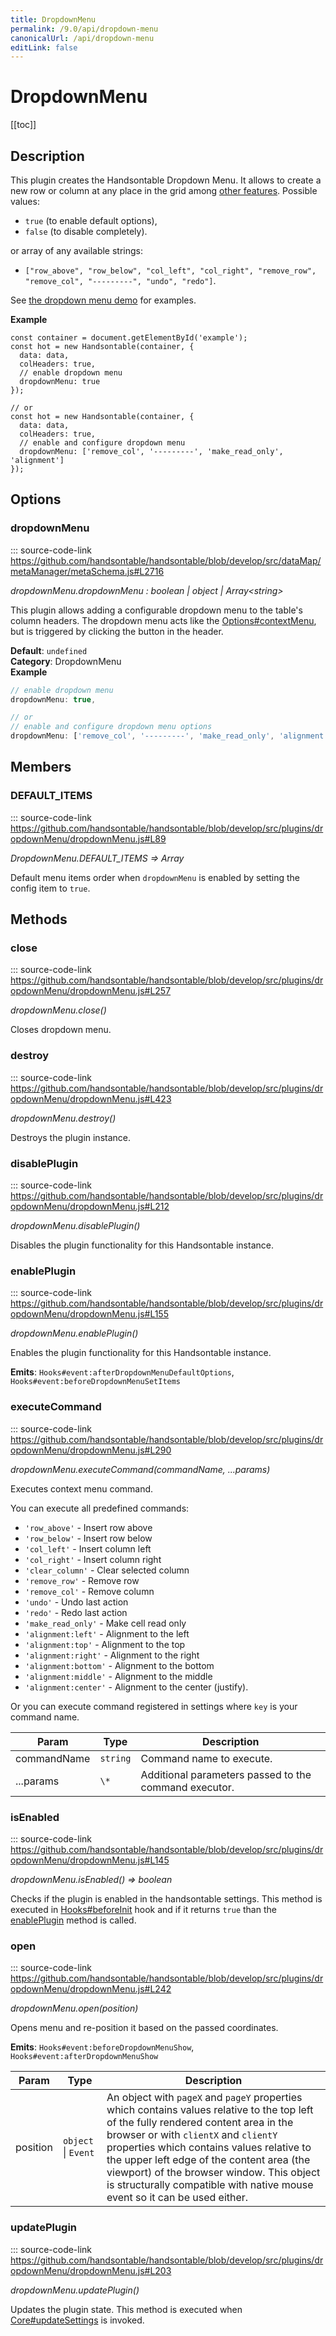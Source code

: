 ```yaml
---
title: DropdownMenu
permalink: /9.0/api/dropdown-menu
canonicalUrl: /api/dropdown-menu
editLink: false
---
```


# DropdownMenu

[[toc]]

## Description

This plugin creates the Handsontable Dropdown Menu. It allows to create a new row or column at any place in the grid
among [other features](https://handsontable.com/docs/demo-context-menu.html).
Possible values:
* `true` (to enable default options),
* `false` (to disable completely).

or array of any available strings:
* `["row_above", "row_below", "col_left", "col_right",
"remove_row", "remove_col", "---------", "undo", "redo"]`.

See [the dropdown menu demo](https://handsontable.com/docs/demo-dropdown-menu.html) for examples.

**Example**  
```
const container = document.getElementById('example');
const hot = new Handsontable(container, {
  data: data,
  colHeaders: true,
  // enable dropdown menu
  dropdownMenu: true
});

// or
const hot = new Handsontable(container, {
  data: data,
  colHeaders: true,
  // enable and configure dropdown menu
  dropdownMenu: ['remove_col', '---------', 'make_read_only', 'alignment']
});
```

## Options

### dropdownMenu
::: source-code-link https://github.com/handsontable/handsontable/blob/develop/src/dataMap/metaManager/metaSchema.js#L2716


_dropdownMenu.dropdownMenu : boolean | object | Array&lt;string&gt;_

This plugin allows adding a configurable dropdown menu to the table's column headers. The dropdown menu acts like
the [Options#contextMenu](./options/#contextmenu), but is triggered by clicking the button in the header.

**Default**: <code>undefined</code>  
**Category**: DropdownMenu  
**Example**  
```js
// enable dropdown menu
dropdownMenu: true,

// or
// enable and configure dropdown menu options
dropdownMenu: ['remove_col', '---------', 'make_read_only', 'alignment']
```

## Members

### DEFAULT_ITEMS
::: source-code-link https://github.com/handsontable/handsontable/blob/develop/src/plugins/dropdownMenu/dropdownMenu.js#L89


_DropdownMenu.DEFAULT\_ITEMS ⇒ Array_

Default menu items order when `dropdownMenu` is enabled by setting the config item to `true`.


## Methods

### close
::: source-code-link https://github.com/handsontable/handsontable/blob/develop/src/plugins/dropdownMenu/dropdownMenu.js#L257


_dropdownMenu.close()_

Closes dropdown menu.



### destroy
::: source-code-link https://github.com/handsontable/handsontable/blob/develop/src/plugins/dropdownMenu/dropdownMenu.js#L423


_dropdownMenu.destroy()_

Destroys the plugin instance.



### disablePlugin
::: source-code-link https://github.com/handsontable/handsontable/blob/develop/src/plugins/dropdownMenu/dropdownMenu.js#L212


_dropdownMenu.disablePlugin()_

Disables the plugin functionality for this Handsontable instance.



### enablePlugin
::: source-code-link https://github.com/handsontable/handsontable/blob/develop/src/plugins/dropdownMenu/dropdownMenu.js#L155


_dropdownMenu.enablePlugin()_

Enables the plugin functionality for this Handsontable instance.

**Emits**: <code>Hooks#event:afterDropdownMenuDefaultOptions</code>, <code>Hooks#event:beforeDropdownMenuSetItems</code>  


### executeCommand
::: source-code-link https://github.com/handsontable/handsontable/blob/develop/src/plugins/dropdownMenu/dropdownMenu.js#L290


_dropdownMenu.executeCommand(commandName, ...params)_

Executes context menu command.

You can execute all predefined commands:
 * `'row_above'` - Insert row above
 * `'row_below'` - Insert row below
 * `'col_left'` - Insert column left
 * `'col_right'` - Insert column right
 * `'clear_column'` - Clear selected column
 * `'remove_row'` - Remove row
 * `'remove_col'` - Remove column
 * `'undo'` - Undo last action
 * `'redo'` - Redo last action
 * `'make_read_only'` - Make cell read only
 * `'alignment:left'` - Alignment to the left
 * `'alignment:top'` - Alignment to the top
 * `'alignment:right'` - Alignment to the right
 * `'alignment:bottom'` - Alignment to the bottom
 * `'alignment:middle'` - Alignment to the middle
 * `'alignment:center'` - Alignment to the center (justify).

Or you can execute command registered in settings where `key` is your command name.


| Param | Type | Description |
| --- | --- | --- |
| commandName | `string` | Command name to execute. |
| ...params | `\*` | Additional parameters passed to the command executor. |



### isEnabled
::: source-code-link https://github.com/handsontable/handsontable/blob/develop/src/plugins/dropdownMenu/dropdownMenu.js#L145


_dropdownMenu.isEnabled() ⇒ boolean_

Checks if the plugin is enabled in the handsontable settings. This method is executed in [Hooks#beforeInit](./Hooks/#beforeInit)
hook and if it returns `true` than the [enablePlugin](#DropdownMenu+enablePlugin) method is called.



### open
::: source-code-link https://github.com/handsontable/handsontable/blob/develop/src/plugins/dropdownMenu/dropdownMenu.js#L242


_dropdownMenu.open(position)_

Opens menu and re-position it based on the passed coordinates.

**Emits**: <code>Hooks#event:beforeDropdownMenuShow</code>, <code>Hooks#event:afterDropdownMenuShow</code>  

| Param | Type | Description |
| --- | --- | --- |
| position | `object` \| `Event` | An object with `pageX` and `pageY` properties which contains values relative to                                the top left of the fully rendered content area in the browser or with `clientX`                                and `clientY`  properties which contains values relative to the upper left edge                                of the content area (the viewport) of the browser window. This object is structurally                                compatible with native mouse event so it can be used either. |



### updatePlugin
::: source-code-link https://github.com/handsontable/handsontable/blob/develop/src/plugins/dropdownMenu/dropdownMenu.js#L203


_dropdownMenu.updatePlugin()_

Updates the plugin state. This method is executed when [Core#updateSettings](./Core/#updateSettings) is invoked.


